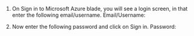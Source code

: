 1. On Sign in to Microsoft Azure blade, you will see a login screen, in that enter the following email/username. 
   Email/Username: <inject key="AzureAdUserEmail" enableCopy="true" style="color:yellow"></inject>

2. Now enter the following password and click on Sign in.
   Password: <inject key="AzureAdUserPassword" enableCopy="true" style="color:yellow"></inject>
